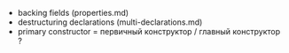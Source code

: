 <!--Данный файл создан для того, чтобы хранить все спорные переводы-->

* backing fields (properties.md)
* destructuring declarations (multi-declarations.md)
* primary constructor = первичный конструктор / главный конструктор ?
